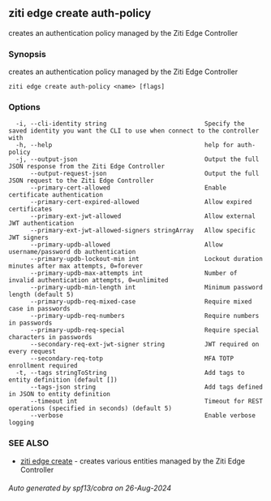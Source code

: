 ## ziti edge create auth-policy

creates an authentication policy managed by the Ziti Edge Controller

### Synopsis

creates an authentication policy managed by the Ziti Edge Controller

```
ziti edge create auth-policy <name> [flags]
```

### Options

```
  -i, --cli-identity string                           Specify the saved identity you want the CLI to use when connect to the controller with
  -h, --help                                          help for auth-policy
  -j, --output-json                                   Output the full JSON response from the Ziti Edge Controller
      --output-request-json                           Output the full JSON request to the Ziti Edge Controller
      --primary-cert-allowed                          Enable certificate authentication
      --primary-cert-expired-allowed                  Allow expired certificates
      --primary-ext-jwt-allowed                       Allow external JWT authentication
      --primary-ext-jwt-allowed-signers stringArray   Allow specific JWT signers
      --primary-updb-allowed                          Allow username/password db authentication
      --primary-updb-lockout-min int                  Lockout duration minutes after max attempts, 0=forever
      --primary-updb-max-attempts int                 Number of invalid authentication attempts, 0=unlimited
      --primary-updb-min-length int                   Minimum password length (default 5)
      --primary-updb-req-mixed-case                   Require mixed case in passwords
      --primary-updb-req-numbers                      Require numbers in passwords
      --primary-updb-req-special                      Require special characters in passwords
      --secondary-req-ext-jwt-signer string           JWT required on every request
      --secondary-req-totp                            MFA TOTP enrollment required
  -t, --tags stringToString                           Add tags to entity definition (default [])
      --tags-json string                              Add tags defined in JSON to entity definition
      --timeout int                                   Timeout for REST operations (specified in seconds) (default 5)
      --verbose                                       Enable verbose logging
```

### SEE ALSO

* [ziti edge create](../create.md)	 - creates various entities managed by the Ziti Edge Controller

###### Auto generated by spf13/cobra on 26-Aug-2024
